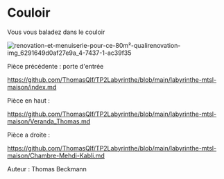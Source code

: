 # Couloir

Vous vous baladez dans le couloir

![renovation-et-menuiserie-pour-ce-80m²-qualirenovation-img_6291649d0af27e9a_4-7437-1-ac39f35](https://user-images.githubusercontent.com/105215900/197831839-7f8eaa4b-a9ce-4743-b0c3-d0c921021a1c.png)

Pièce précédente : porte d'entrée

https://github.com/ThomasQlf/TP2Labyrinthe/blob/main/labyrinthe-mtsl-maison/index.md

Pièce en haut :

https://github.com/ThomasQlf/TP2Labyrinthe/blob/main/labyrinthe-mtsl-maison/Veranda_Thomas.md

Pièce a droite :

https://github.com/ThomasQlf/TP2Labyrinthe/blob/main/labyrinthe-mtsl-maison/Chambre-Mehdi-Kabli.md

Auteur : Thomas Beckmann
